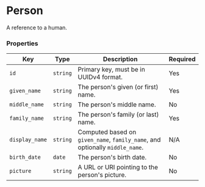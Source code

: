 # Person
A reference to a human.

### Properties
|Key|Type|Description|Required|
|---|---|---|---|
|`id`|`string`|Primary key, must be in UUIDv4 format.|Yes|
|`given_name`|`string`|The person's given (or first) name.|Yes|
|`middle_name`|`string`|The person's middle name.|No|
|`family_name`|`string`|The person's family (or last) name.|Yes|
|`display_name`|`string`|Computed based on `given_name`, `family_name`, and optionally `middle_name`.|N/A|
|`birth_date`|`date`|The person's birth date.|No|
|`picture`|`string`|A URL or URI pointing to the person's picture.|No|
